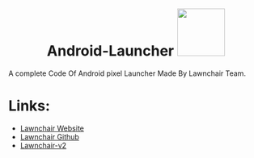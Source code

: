  # <h1 align="center">  Android-Launcher <a href="https://play.google.com/store/apps/details?id=ch.deletescape.lawnchair.plah"><img src="https://play-lh.googleusercontent.com/n-45rALBFqr3eqmwjj1dzaKKid1ZKx3KtgsJW8BQuLRLUPhpKyoS_wSmbpmCMeWWsg8=s180-rw" width="94px"></a> </h1>
A complete Code Of Android pixel Launcher Made By Lawnchair Team.
# Links:
- [Lawnchair Website](https://lawnchair.app/)
- [Lawnchair Github](https://github.com/LawnchairLauncher)
- [Lawnchair-v2](https://github.com/abd-ar/Lawnchair-v2)
